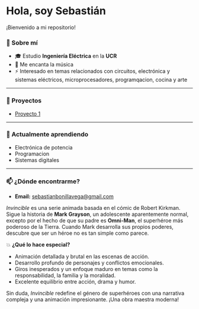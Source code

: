 # Hola, soy Sebastián

¡Bienvenido a mi repositorio!  

### 🎯 Sobre mí
- 🎓 Estudio **Ingeniería Eléctrica** en la **UCR**  
- 🎵 Me encanta la música  
- ⚡ Interesado en temas relacionados con circuitos, electrónica y sistemas eléctricos, microprocesadores, programqacion, cocina y arte  

---

### 🚀 Proyectos
- [Proyecto 1](#)  

---

### 🌱 Actualmente aprendiendo
- Electrónica de potencia  
- Programacion
- Sistemas digitales  

---

### 📫 ¿Dónde encontrarme?
- **Email:** [sebastianbonillavega@gmail.com](sebastianbonillavega@gmail.com) 

*Invincible* es una serie animada basada en el cómic de Robert Kirkman. Sigue la historia de **Mark Grayson**, un adolescente aparentemente normal, excepto por el hecho de que su padre es **Omni-Man**, el superhéroe más poderoso de la Tierra. Cuando Mark desarrolla sus propios poderes, descubre que ser un héroe no es tan simple como parece.

💥 **¿Qué lo hace especial?**  
- Animación detallada y brutal en las escenas de acción.  
- Desarrollo profundo de personajes y conflictos emocionales.  
- Giros inesperados y un enfoque maduro en temas como la responsabilidad, la familia y la moralidad.  
- Excelente equilibrio entre acción, drama y humor.  

Sin duda, *Invincible* redefine el género de superhéroes con una narrativa compleja y una animación impresionante. ¡Una obra maestra moderna!  